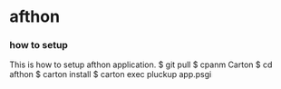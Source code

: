 afthon
======

### how to setup
This is how to setup afthon application.
    $ git pull <git-repo-url>
    $ cpanm Carton
    $ cd afthon
    $ carton install
    $ carton exec pluckup app.psgi
